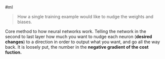 #ml 
> How a single training example would like to nudge the weights and biases. 

Core method to how neural networks work.
Telling the network in the second to last layer how much you want to nudge each neuron (**desired changes**) to a direction in order to output what you want, and go all the way back. It is loosely put, the number in the **negative gradient of the cost fuction.**
